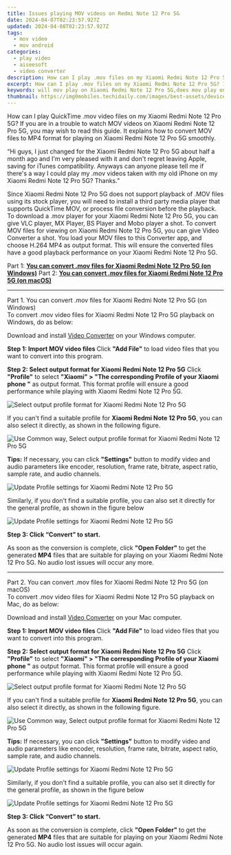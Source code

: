 ```yaml
---
title: Issues playing MOV videos on Redmi Note 12 Pro 5G
date: 2024-04-07T02:23:57.927Z
updated: 2024-04-08T02:23:57.927Z
tags: 
  - mov video
  - mov android
categories: 
  - play video
  - aiseesoft
  - video converter
description: How can I play .mov files on my Xiaomi Redmi Note 12 Pro 5G? If you are in a trouble to watch MOV videos on Xiaomi Redmi Note 12 Pro 5G, you may wish to read this guide. It explains how to convert MOV files to MP4 format for playing on Xiaomi Redmi Note 12 Pro 5G smoothly. 
excerpt: How can I play .mov files on my Xiaomi Redmi Note 12 Pro 5G? If you are in a trouble to watch MOV videos on Xiaomi Redmi Note 12 Pro 5G, you may wish to read this guide. It explains how to convert MOV files to MP4 format for playing on Xiaomi Redmi Note 12 Pro 5G smoothly. 
keywords: will mov play on Xiaomi Redmi Note 12 Pro 5G,does mov play on Xiaomi,mov to Xiaomi converter,watch .mov on Xiaomi Redmi Note 12 Pro 5G,Xiaomi Redmi Note 12 Pro 5G mov support,can't open .mov on Xiaomi,tv Xiaomi mov 265,video to mp4 codec converter for android,how to convert mov into h264 on android,mov codec vlc android,mov to mp4 video converter for android,mov file not supported in Xiaomi Redmi Note 12 Pro 5G
thumbnail: https://img0mobiles.techidaily.com/images/best-assets/devices/xiaomi/xiaomi-redmi-note-12-pro-5g/5.jpg
---
```


<div class="atpl-content atpl-for-aiseesoft-video-converter play-mov-on-android">

<div class="atpl-post-description-part-1">
<div class="tpl-content-sub-paragraph-normal">
  <p>
    How can I play QuickTime .mov video files on my Xiaomi Redmi Note 12 Pro 5G? If you are in a trouble to watch MOV videos on Xiaomi Redmi Note 12 Pro 5G, you may wish to read this guide. It explains how to convert MOV files to MP4 format for playing on Xiaomi Redmi Note 12 Pro 5G smoothly. 
  </p>
</div>
</div>



<div class="atpl-post-description-part-2">
<div class="tpl-content-sub-paragraph-question">
  “Hi guys, I just changed for the Xiaomi Redmi Note 12 Pro 5G about half a month ago and I'm very pleased with it and don't regret leaving Apple, saving for iTunes compatibility. Anyways can anyone please tell me if there's a way I could play my .mov videos taken with my old iPhone on my Xiaomi Redmi Note 12 Pro 5G? Thanks.”
</div>
<div class="tpl-content-sub-paragraph-content">
<p>
  Since Xiaomi Redmi Note 12 Pro 5G does not support playback of .MOV files using its stock player, you will need to install a third party media player that supports QuickTime MOV, or process file conversion before the playback. To download a .mov player for your Xiaomi Redmi Note 12 Pro 5G, you can give VLC player, MX Player, BS Player and Mobo player a shot. To convert MOV files for viewing on Xiaomi Redmi Note 12 Pro 5G, you can give Video Converter a shot. You load your MOV files to this Converter app, and choose H.264 MP4 as output format. This will ensure the converted files have a good playback performance on your Xiaomi Redmi Note 12 Pro 5G.
</p>
</div>
</div>

Part 1: <strong><a href="#p1">You can convert .mov files for Xiaomi Redmi Note 12 Pro 5G (on Windows)</a></strong>
Part 2: <strong><a href="#p2">You can convert .mov files for Xiaomi Redmi Note 12 Pro 5G (on macOS)</a></strong>

<!-- Part 1 -->
<a id="p1" name="p1" ></a><hr>

<div class="atpl-step-part-style">Part 1. You can convert .mov files for Xiaomi Redmi Note 12 Pro 5G (on Windows)</div>
To convert .mov video files for Xiaomi Redmi Note 12 Pro 5G playback on Windows, do as below:

Download and install <a class="atpl-step-content-a-style" href="https://tools.techidaily.com/aiseesoft-total-video-converter/" >Video Converter</a> on your Windows computer.


<strong>Step 1: Import MOV video files </strong>
Click <b>"Add File"</b> to load video files that you want to convert into this program.

<strong>Step 2: Select output format for Xiaomi Redmi Note 12 Pro 5G</strong>
Click <b>"Profile"</b> to select <b>"Xiaomi" > "The corresponding Profile of your Xiaomi phone "</b> as output format. This format profile will ensure a good performance while playing with Xiaomi Redmi Note 12 Pro 5G.

<img src="https://tools.techidaily.com/images/apps/aiseesoft/video-converter/devices/xiaomi/fv.mp4/win/profile.png" class="atpl-imgstyle" alt="Select output profile format for Xiaomi Redmi Note 12 Pro 5G" />

If you can't find a suitable profile for **Xiaomi Redmi Note 12 Pro 5G**, you can also select it directly, as shown in the following figure.

<img src="https://tools.techidaily.com/images/apps/aiseesoft/video-converter/devices/common_android/fv.mp4/win/profile.png" class="atpl-imgstyle" alt="Use Common way, Select output profile format for Xiaomi Redmi Note 12 Pro 5G" />

<strong>Tips:</strong>
If necessary, you can click <b>"Settings"</b> button to modify video and audio parameters like encoder, resolution, frame rate, bitrate, aspect ratio, sample rate, and audio channels. 

<img src="https://tools.techidaily.com/images/apps/aiseesoft/video-converter/devices/xiaomi/fv.mp4/win/settings.png" class="atpl-imgstyle"  alt="Update Profile settings for Xiaomi Redmi Note 12 Pro 5G" />

Similarly, if you don't find a suitable profile, you can also set it directly for the general profile, as shown in the figure below

<img src="https://tools.techidaily.com/images/apps/aiseesoft/video-converter/devices/common_android/fv.mp4/win/settings.png" class="atpl-imgstyle"  alt="Update Profile settings for Xiaomi Redmi Note 12 Pro 5G" />

<strong>Step 3: Click “Convert” to start.</strong>

As soon as the conversion is complete, click <b>"Open Folder"</b> to get the generated <b>MP4</b> files that are suitable for playing on your Xiaomi Redmi Note 12 Pro 5G. No audio lost issues will occur any more.

<!-- Part 2 -->
<a id="p2" name="p2"></a><hr>

<div class="atpl-step-part-style">Part 2. You can convert .mov files for Xiaomi Redmi Note 12 Pro 5G (on macOS)</div>
To convert .mov video files for Xiaomi Redmi Note 12 Pro 5G playback on Mac, do as below:

Download and install <a class="atpl-step-content-a-style" href="https://tools.techidaily.com/aiseesoft-total-video-converter/" >Video Converter</a> on your Mac computer.

<strong>Step 1: Import MOV video files </strong>
Click <b>"Add File"</b> to load video files that you want to convert into this program.

<strong>Step 2: Select output format for Xiaomi Redmi Note 12 Pro 5G</strong>
Click <b>"Profile"</b> to select <b>"Xiaomi" > "The corresponding Profile of your Xiaomi phone "</b> as output format. This format profile will ensure a good performance while playing with Xiaomi Redmi Note 12 Pro 5G.

<img src="https://tools.techidaily.com/images/apps/aiseesoft/video-converter/devices/xiaomi/fv.mp4/mac/profile.png" class="atpl-imgstyle" alt="Select output profile format for Xiaomi Redmi Note 12 Pro 5G" />

If you can't find a suitable profile for **Xiaomi Redmi Note 12 Pro 5G**, you can also select it directly, as shown in the following figure.

<img src="https://tools.techidaily.com/images/apps/aiseesoft/video-converter/devices/common_android/fv.mp4/mac/profile.png" class="atpl-imgstyle" alt="Use Common way, Select output profile format for Xiaomi Redmi Note 12 Pro 5G" />

<strong>Tips:</strong>
If necessary, you can click <b>"Settings"</b> button to modify video and audio parameters like encoder, resolution, frame rate, bitrate, aspect ratio, sample rate, and audio channels. 

<img src="https://tools.techidaily.com/images/apps/aiseesoft/video-converter/devices/xiaomi/fv.mp4/mac/settings.png" class="atpl-imgstyle"  alt="Update Profile settings for Xiaomi Redmi Note 12 Pro 5G" />

Similarly, if you don't find a suitable profile, you can also set it directly for the general profile, as shown in the figure below

<img src="https://tools.techidaily.com/images/apps/aiseesoft/video-converter/devices/common_android/fv.mp4/win/settings.png" class="atpl-imgstyle"  alt="Update Profile settings for Xiaomi Redmi Note 12 Pro 5G" />

<strong>Step 3: Click “Convert” to start.</strong>

As soon as the conversion is complete, click <b>"Open Folder"</b> to get the generated <b>MP4</b> files that are suitable for playing on your Xiaomi Redmi Note 12 Pro 5G. No audio lost issues will occur again.



<div class="atpl-post-end">
  <div class="atpl-post-device-model-description">
    
  </div>
</div>

<ins class="adsbygoogle"
     style="display:block"
     data-ad-client="ca-pub-7571918770474297"
     data-ad-slot="8358498916"
     data-ad-format="auto"
     data-full-width-responsive="true"></ins>


</div>
